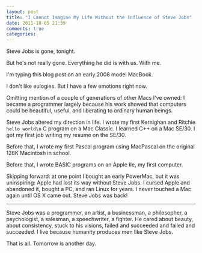```yaml
---
layout: post
title: "I Cannot Imagine My Life Without the Influence of Steve Jobs"
date: 2011-10-05 21:39
comments: true
categories:
---
```

Steve Jobs is gone, tonight.

But he's not really gone. Everything he did is with us. With me.

<!--more-->

I'm typing this blog post on an early 2008 model MacBook.

I don't like eulogies. But I have a few emotions right now.

Omitting mention of a couple of generations of other Macs I've owned: I became a programmer largely because his work showed that computers could be beautiful, useful, and liberating to ordinary human beings.

Steve Jobs altered my direction in life. I wrote my first Kernighan and Ritchie `hello world\n` C program on a Mac Classic. I learned C++ on a Mac SE/30. I got my first job writing my resume on the SE/30.

Before that, I wrote my first Pascal program using MacPascal on the original 128K Macintosh in school.

Before that, I wrote BASIC programs on an Apple IIe, my first computer.

Skipping forward: at one point I bought an early PowerMac, but it was uninspiring: Apple had lost its way without Steve Jobs. I cursed Apple and abandoned it, bought a PC, and ran Linux for years. I never touched a Mac again until OS X came out. Steve Jobs was back!

---

Steve Jobs was a programmer, an artist, a businessman, a philosopher, a psychologist, a salesman, a speechwriter, a fighter. He cared about beauty, about consistency, stuck to his visions, failed and succeeded and failed and succeeded. I live because humanity produces men like Steve Jobs.

That is all. Tomorrow is another day.
